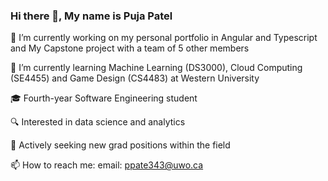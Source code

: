 ### Hi there 👋, My name is Puja Patel 

🔭 I’m currently working on my personal portfolio in Angular and Typescript and My Capstone project with a team of 5 other members 

🌱 I’m currently learning Machine Learning (DS3000), Cloud Computing (SE4455) and Game Design (CS4483) at Western University 

🎓 Fourth-year Software Engineering student

🔍 Interested in data science and analytics

👀 Actively seeking new grad positions within the field

📫 How to reach me: email: ppate343@uwo.ca 

